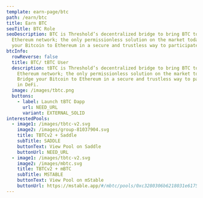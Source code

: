 ```yaml
---
template: earn-page/btc
path: /earn/btc
title: Earn BTC
seoTitle: BTC Role
seoDescription: BTC is Threshold’s decentralized bridge to bring BTC to the
  Ethereum network; the only permissionless solution on the market today. Bridge
  your Bitcoin to Ethereum in a secure and trustless way to participate in DeFi.
btcInfo:
  rowReverse: false
  title: BTC/ tBTC User
  description: tBTC is Threshold’s decentralized bridge to bring BTC to the
    Ethereum network; the only permissionless solution on the market today.
    Bridge your Bitcoin to Ethereum in a secure and trustless way to participate
    in DeFi.
  image: /images/tbtc.png
  buttons:
    - label: Launch tBTC Dapp
      url: NEED_URL
      variant: EXTERNAL_SOLID
interestedPools:
  - image1: /images/tbtc-v2.svg
    image2: /images/group-81037904.svg
    title: TBTCv2 + Saddle
    subTitle: SADDLE
    buttonText: View Pool on Saddle
    buttonUrl: NEED_URL
  - image1: /images/tbtc-v2.svg
    image2: /images/mbtc.svg
    title: TBTCv2 + mBTC
    subTitle: MSTABLE
    buttonText: View Pool on mStable
    buttonUrl: https://mstable.app/#/mbtc/pools/0xc3280306b6218031e61752d060b091278d45c329
---
```


